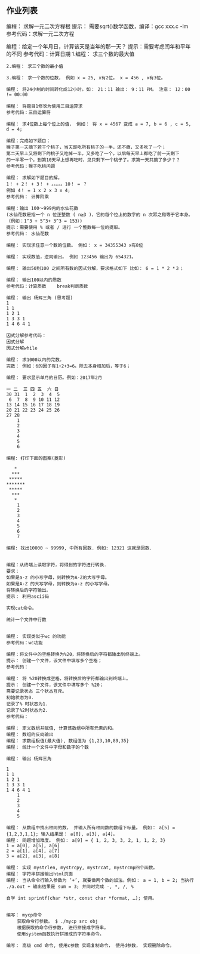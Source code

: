 ## 作业列表



编程： 求解一元二次方程根
提示： 需要sqrt()数学函数，编译：gcc xxx.c -lm
参考代码：求解一元二次方程

编程：给定一个年月日，计算该天是当年的那一天？
提示：需要考虑闰年和平年的不同
参考代码：计算日期
    1.编程： 求三个数的最大值
   

    2.编程： 求三个数的最小值

    3.编程： 求一个数的位数， 例如 x = 25, x有2位。 x = 456 , x有3位。

    编程： 将24小制的时间转化成12小时。如： 21：11 输出： 9：11 PM。 注意： 12：00 != 00:00

    编程： 将题目1修改为使用三目运算求
    参考代码：三目运算符

    编程： 求4位数上每个位上的值， 例如： 将 x = 4567 变成 a = 7, b = 6 , c = 5, d = 4;

    编程：完成如下题目：
    猴子第一天摘下若干个桃子，当天即吃所有桃子的一半，还不瘾，又多吃了一个；
    第二天早上又将剩下的桃子又吃掉一半，又多吃了一个。以后每天早上都吃了前一天剩下
    的一半零一个。到第10天早上想再吃时，见只剩下一个桃子了。求第一天共摘了多少？？
    参考代码：猴子吃桃问题

    编程： 求解如下题目的解。
    1！ + 2！ + 3！ + 。。。。。10！ = ？
    例如 4！ = 1 x 2 x 3 x 4;
    参考代码： 计算阶乘

    编程：输出 100～999内的水仙花数
    (水仙花数是指一个 n 位正整数 ( n≥3 )，它的每个位上的数字的 n 次幂之和等于它本身。（例如：1^3 + 5^3+ 3^3 = 153）)
    提示：需要使用 % 或者 / 进行 一个整数每一位的提取。
    参考代码： 水仙花数

    编程： 实现求任意一个数的位数。 例如： x = 34355343 x有8位

    编程： 实现数值，逆向输出。 例如 123456 输出为 654321。

    编程： 输出50到100 之间所有数的因式分解，要求格式如下 比如： 6 = 1 * 2 *３；

    编程： 输出100以内的质数
    参考代码：计算质数    break判断质数

    编程： 输出 杨辉三角 (思考题)
    1
    1 1
    1 2 1
    1 3 3 1
    1 4 6 4 1

    因式分解参考代码：
    因式分解
    因式分解while

    编程： 求1000以内的完数。
    完数： 例如：6的因子有1+2+3=6。除去本身相加后，等于6；

    编程： 要求显示单月的日历。例如：2017年2月

    一 二  三 四 五  六 日
    30 31  1  2  3  4  5
     6  7  8  9 10 11 12
    13 14 15 16 17 18 19
    20 21 22 23 24 25 26 
    27 28
        1
        2
        3
        4
        5
        6

    编程: 打印下面的图案(菱形)

       *
      ***
     *****
    *******
     *****
      ***
       *
        1
        2
        3
        4
        5
        6
        7

    编程: 找出10000 ~ 99999, 中所有回数. 例如: 12321 这就是回数.
    

    编程：从终端上读取字符，将得到的字符进行转换.
    要求：
    如果是a-z 的小写字母，则转换为A-Z的大写字母。
    如果是A-Z 的大写字母，则转换为a-z 的小写字母。
    将转换后的字符输出。
    提示： 利用ascii码

    实现cat命令。

    统计一个文件中行数


    编程： 实现类似于wc 的功能
    参考代码：wc功能

    编程：将文件中的空格转换为%20，将转换后的字符都输出到终端上。
    提示： 创建一个文件，该文件中填写多个空格；
    参考代码：

    编程： 将 %20转换成空格，将转换后的字符都输出到终端上。
    提示： 创建一个文件，该文件中填写多个 %20；
    需要记录状态 三个状态互斥。
    初始状态为0.
    记录了% 时状态为1.
    记录了%2时状态为2.
    参考代码：

    编程： 定义数组并赋值, 计算该数组中所有元素的和。
    编程： 数组的反向输出
    编程： 求数组极值(最大值), 数组值为 {1,23,10,89,35}
    编程： 统计一个文件中字母和数字的个数

    编程： 输出 杨辉三角

    1
    1 1
    1 2 1
    1 3 3 1
    1 4 6 4 1
        1
        2
        3
        4
        5

    编程： 从数组中找出相同的数， 并输入所有相同数的数组下标量。 例如： a[5] ={1,2,3,1,1}; 输入结果是： a[0], a[3], a[4]。
    编程： 同题增加难度。 例如： a[9] = { 1, 2, 3, 3, 2, 1, 1, 2, 3}
    1 = a[0], a[5], a[6]
    2 = a[1], a[4], a[7]
    3 = a[2], a[3], a[8]
    
    编程： 实现 mystrlen, mystrcpy, mystrcat, mystrcmp四个函数。
    编程： 字符串拼接输出html页面
    编程： 当从命令行输入参数为 ‘+’, 就要做两个数的加法。例如： a = 1, b = 2; 当执行 ./a.out + 输出结果是 sum = 3; 并同时完成 -, *, /, %

    自学 int sprintf(char *str, const char *format, …); 使用。


    编写： mycp命令
        获取命令行参数。 $ ./mycp src obj
        根据获取的命令行参数， 进行拼接成字符串。
        使用system函数执行拼接成的字符串命令。

    编写： 高级 cmd 命令, 使用c参数 实现复制命令， 使用d参数， 实现删除命令。



